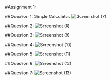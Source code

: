 #Assignment 1:

##Question 1: Simple Calculator.
![Screenshot (7)](https://github.com/SaifShahAi/pffall23/assets/142867921/52b5c0c2-2a1e-4624-96d4-ee3447f2a2e0)

##Question 2:
![Screenshot (8)](https://github.com/SaifShahAi/pffall23/assets/142867921/d87956d1-cc43-4c16-bdb0-3e95cdd825e3)

##Question 3:
![Screenshot (9)](https://github.com/SaifShahAi/pffall23/assets/142867921/4daa50cd-5758-4395-8aee-e7141ad6508d)

##Question 4:
![Screenshot (10)](https://github.com/SaifShahAi/pffall23/assets/142867921/c52e7f54-47fc-42d9-87e6-de037b7fa569)

##Question 5:
![Screenshot (11)](https://github.com/SaifShahAi/pffall23/assets/142867921/e8cbda0b-50c9-461e-9826-482e3401e1de)

##Question 6:
![Screenshot (12)](https://github.com/SaifShahAi/pffall23/assets/142867921/2bad5341-899d-4311-96a1-fc2e24b28ecd)

##Question 7:
![Screenshot (13)](https://github.com/SaifShahAi/pffall23/assets/142867921/48d703d3-80ea-483a-8d2b-1cd811de6ce8)
